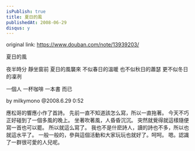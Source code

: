 ```yaml
---
isPublish: true
title: 夏日的風
publishedAt: 2008-06-29
disqus: y
---
```


original link: https://www.douban.com/note/13939203/

夏日的風

夜半時分
靜坐窗前
夏日的風襲來
不似春日的溫暖
也不似秋日的蕭瑟
更不似冬日的凜冽

一個人
一杯咖啡
一本書
而已

by milkymono @2008.6.29 0:52



應松哥的響應小作了首詩。
先前一直不知道該怎么寫，所以一直拖著。
今天不巧正好碰到了一個多風的晚上。
坐著吹著風，人昏昏沉沉。
突然就覺得就這樣隨便寫一首也可以罷。
所以就這么寫了。
我也不是什麽詩人，讀的詩也不多，所以也就這水平了。
一般一般的，參與這個活動和大家玩玩也就好了。呵呵。
嗯。認識了一群很可愛的人兒呢。
